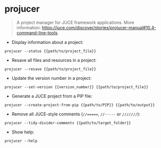 # projucer

> A project manager for JUCE framework applications.
> More information: <https://juce.com/discover/stories/projucer-manual#10.4-command-line-tools>.

- Display information about a project:

`projucer --status {{path/to/project_file}}`

- Resave all files and resources in a project:

`projucer --resave {{path/to/project_file}}`

- Update the version number in a project:

`projucer --set-version {{version_number}} {{path/to/project_file}}`

- Generate a JUCE project from a PIP file:

`projucer --create-project-from-pip {{path/to/PIP}} {{path/to/output}}`

- Remove all JUCE-style comments (`//=====`, `//-----` or `///////`):

`projucer --tidy-divider-comments {{path/to/target_folder}}`

- Show help:

`projucer --help`
